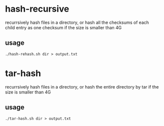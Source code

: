 # hash-recursive
recurrsively hash files in a directory, or hash all the checksums of each child entry as one checksum if the size is smaller than 4G

## usage
`./hash-rehash.sh dir > output.txt`



# tar-hash
recurrsively hash files in a directory, or hash the entire directory by tar if the size is smaller than 4G

## usage
`./tar-hash.sh dir > output.txt`
